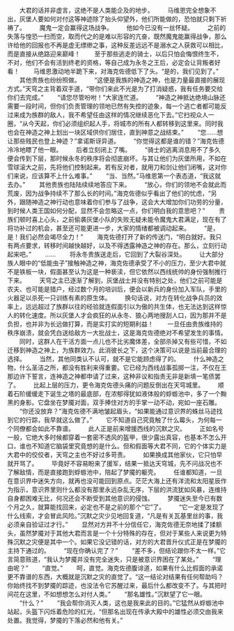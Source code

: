 　　大君的话并非虚言，这绝不是人类能企及的地步。
　　马维恩完全想象不出，灰堡人要如何对付这等神迹除了抬头仰望外，他们所能做的，恐怕就只剩下祈祷了。
　　魔鬼一定会赢得这场战争。
　　他如今已没有一丝怀疑。
　　之前的失落与惶恐一扫而空，取而代之的是难以形容的亢奋，既然魔鬼能赢得战争，那么许给他的回报也不再是虚无缥缈之事，这种反差远远不是溺水之人获救可以相比，而是直接从绝路迎来巅峰！
　　至于那些逃走的骑士，以后只怕会悔恨终生不，不对，他们不会有活到终老的资格，等自己成为永冬之王后，必定会让背叛者好看！
　　马维恩激动地半跪下来，对海克佐德低下了头。“是的，我们见到了。”
　　其他贵族也纷纷照做。
　　“这便是我族的神造之神，也是力量最直接的展现方式。”天穹之主背着双手道，“带你们来此不光是为了打消疑惑，我有任务要交给你们去完成。”
　　“请您尽管吩咐！”大家连忙道。
　　“神造之神抵达绝境山脉还需要一段时间，但你们负责管理的领地已然有失控的迹象，每一个逃亡者都可能反过来成为族群的敌人，我不希望任由这样的情况继续恶化下去。”它扫视众人一圈，“从今天起，你们必须组织起人手，将城市的所有人都转移到这里来。同时我也会在神造之神上划出一块区域供你们居住，直到神意之战结束。”
　　“您……想让那些贱民也登上神迹？”拿诺斯讶异道。
　　“你觉得这都是谁的错？”海克佐德冷冷地瞟了他一眼。
　　后者立刻闭上了嘴。
　　“骑士的逃离消息用不了多久便会传到下层，那时候永冬的秩序将会彻底崩坏。与其让他们为灰堡所用，不如在雪球滚大之前，先将他们控制起来。若有反对者，就用刀和剑让他们闭嘴，这对你们来说，应该算不上什么难事。”
　　“当、当然。”马维恩第一个表态道，“我这就去办。”
　　其他贵族也陆陆续续地答应下来。
　　“放心，你们的领地不会就此而荒废，因为战争持续不了那么长的时间。”海克佐德似乎看出了他们的忧虑，“另外，跟随神造之神行动也意味着你们参与了战争，这会大大增加你们功劳的分量，到时候人类王国如何分配，显然不会忽略这一点，你们明白我的意思吧？”
　　贵族们顿时喜上心头，之前偷袭灰堡小队的失败无疑未能令魔鬼大君满足，现在有了将功补过的机会，甚至还可能更进一步，大家的情绪都被调动起来。
　　“是，是！我们必然会竭尽全力！”
　　海克佐德打开了新的传送门，“明白就好。我只有两点要求，转移时间越快越好，以及不得透露神造之神的存在。那么，立刻行动起来吧。”
　　……
　　将永冬贵族送走后，它回到了大裂谷深处。
　　让大部分族人眼中的“低能虫子”接触神造之神，海克佐德承受了不小的压力，至少大君中就不是铁板一块，假面甚至认为这是一种亵渎，但它依然以西线统帅的身份强制推行下来。
　　天穹之主已逐渐了解到，灰堡战士并没有特别之处，他们之前可能是农夫、也可能是猎户，经过数个月的培训后，便会以新兵的身份加入军队，手里的火器足以杀死一只训练有素的原生体。
　　换句话说，对方在转化战争兵员的效率上，远远超过了族群以往的经验就连假面引以为傲的共生体，也无法达到这样惊人的转化速度。所以灰堡人才会疯狂的从永冬、狼心两地搜刮人口，因为那并不是负担，也并非为长远做打算，而是实打实的短期利益！
　　一旦任由贵族维持的秩序崩溃，就会凭白送给敌方一大批战士，这是海克佐德绝对不希望发生的事情。
　　同时，这群人在干活方面一点儿也不比劣魔体差，全部杀掉又有些可惜，不如迁移到神造之神上，为族群效力。此消彼长之下，这个决策可以说是当前最合理的选择。
　　当然，其他同类认不认可，就不是它能顾虑得了的。
　　什么神造之物，什么圣洁之所，都没有胜利来得重要。它已经为西线战事孤掷一注，不仅在王那边许下誓言，连神造之神都申请了过来，这种非议和指责无非是新填一笔债罢了。
　　比起上层的压力，更令海克佐德头痛的问题反倒出在天穹城里。
　　顺着石阶缓缓走下诞生之塔的最底部，在浓郁得犹如液体般的蜉蝣池中，多了一个黝黑的身影。它盘坐在梦魇对面，双手捧住对方的手掌一动不动，宛如一座石雕。
　　“你还没放弃？”海克佐德不满地皱起眉头，“如果能通过意识界的蛛丝马迹找到它的行踪，我早就这么做了。”
　　它不知道自己究竟触了什么霉头，为何每一个同僚都会如此不靠谱。
　　此人正是前来增援西线的沉默之灾。
　　正如名号一般，它绝大多时候都穿着一套密不透风的盔甲，很少露出真容，也基本不怎么开口，谁也不知道它脑袋里究竟想的是什么。但和假面等大君不同，它的个体实力是大君中的佼佼者，天穹之主也不好过多苛责。
　　如果换成其他家伙，它只怕早就开骂了。
　　毕竟好不容易盼来了援军，结果一抵达天穹城，先不问战况也不了解敌情，而是直接跑到蜉蝣池中，陪起了梦魇的躯壳。
　　任谁都知道，一旦在意识界中迷失方向，就再也没可能回到原点。茫茫大海上还有洋流和太阳星辰作为指示，意识界里则什么都没有那里永远杂乱无序，下层的洪流犹如风暴，连维持自身都困难无比，何况还会不断受到其他意识的侵蚀。
　　梦魇迷失至今已有数个月之久，就算能找回来，必定也不是之前的那个“它”了。
　　“它一定是发现了什么线索，才会冒此风险。”沉默之灾少见地回复道，“凡是有关瓦基里丝的事，我必须亲自验证过才行。”
　　显然对方并不十分信任它，海克佐德无奈地揉了揉额头，虽然梦魇对于其他大君而言是一个十分特殊的存在，但对于某些人来说更为特殊沉默之灾便是其中一个。如果它没记错的话，对方的大君晋升仪式正是在梦魇的主持下通过的。
　　“现在你确认完了？”
　　“差不多，但结论跟你不太一样。”它言简意赅道，“我认为梦魇并没有完全迷失，只是被意识界困在了某处。”
　　“理由呢？”
　　“直觉。”
　　呵，直觉。海克佐德腹诽道，如果有什么比假面的承诺更不靠谱的东西，大概就是沉默之灾的直觉了。“这一结论对结果有任何帮助吗？你始终找不到梦魇的踪迹，也没法令它苏醒过来，最后什么都改变不了。与其把时间花在这里，不如想想怎么对付人类。”
　　“那名雄性。”沉默望了它一眼。
　　“什么？”
　　“我会帮你消灭人类，这也是我来此的目的。”它猛然从蜉蝣池中站起，头盔下闪烁着危险的红光，“但那名出现在传承大殿中的雄性必须交由我来处置。我觉得，梦魇的下落必然和他有关。”